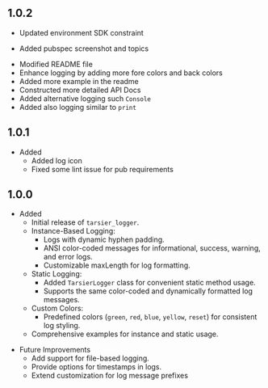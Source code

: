 ## 1.0.2
* Updated environment SDK constraint
+ Added pubspec screenshot and topics
* Modified README file
* Enhance logging by adding more fore colors and back colors
* Added more example in the readme
* Constructed more detailed API Docs
* Added alternative logging such `Console`
* Added also logging similar to `print`

## 1.0.1
+ Added
    + Added log icon
    + Fixed some lint issue for pub requirements
## 1.0.0
+ Added
    + Initial release of `tarsier_logger`.
    + Instance-Based Logging:
        + Logs with dynamic hyphen padding.
        + ANSI color-coded messages for informational, success, warning, and error logs.
        + Customizable maxLength for log formatting.
    + Static Logging:
        + Added `TarsierLogger` class for convenient static method usage.
        + Supports the same color-coded and dynamically formatted log messages.
    + Custom Colors:
        + Predefined colors (`green`, `red`, `blue`, `yellow`, `reset`) for consistent log styling.
    + Comprehensive examples for instance and static usage.

- Future Improvements
    + Add support for file-based logging.
    + Provide options for timestamps in logs.
    + Extend customization for log message prefixes